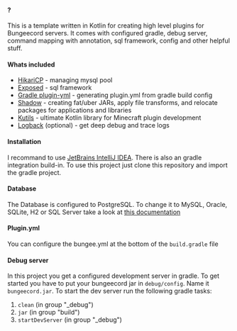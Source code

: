 #### ?
This is a template written in Kotlin for creating high level plugins for Bungeecord servers.
It comes with configured gradle, debug server, command mapping with annotation, sql framework, config and other helpful stuff.

#### Whats included

- [HikariCP](https://github.com/brettwooldridge/HikariCP) - managing mysql pool
- [Exposed](https://github.com/JetBrains/Exposed) - sql framework
- [Gradle plugin-yml](https://github.com/Minecrell/plugin-yml) - generating plugin.yml from gradle build config
- [Shadow](https://github.com/johnrengelman/shadow) - creating fat/uber JARs, apply file transforms, and relocate packages for applications and libraries
- [Kutils](https://github.com/hazae41/mc-kutils) - ultimate Kotlin library for Minecraft plugin development
- [Logback](https://github.com/qos-ch/logback) (optional) - get deep debug and trace logs

#### Installation

I recommand to use [JetBrains IntelliJ IDEA](https://www.jetbrains.com/de-de/idea/). There is also an gradle integration build-in.
To use this project just clone this repository and import the gradle project.

#### Database

The Database is configured to PostgreSQL. To change it to MySQL, Oracle, SQLite, H2 or SQL Server take a look at [this documentation](https://github.com/JetBrains/Exposed/wiki/DataBase-and-DataSource)

#### Plugin.yml
You can configure the bungee.yml at the bottom of the `build.gradle` file

#### Debug server

In this project you get a configured development server in gradle. To get started you have to put your bungeecord jar in `debug/config`. Name it `bungeecord.jar`.
To start the dev server run the following gradle tasks:

1. ```clean``` (in group "_debug")
2. ```jar``` (in group "build")
3. ```startDevServer``` (in group "_debug")
